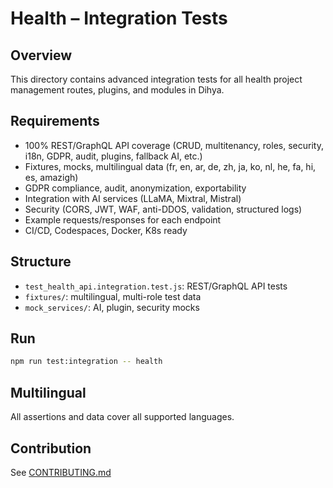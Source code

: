 # Health – Integration Tests

## Overview
This directory contains advanced integration tests for all health project management routes, plugins, and modules in Dihya.

## Requirements
- 100% REST/GraphQL API coverage (CRUD, multitenancy, roles, security, i18n, GDPR, audit, plugins, fallback AI, etc.)
- Fixtures, mocks, multilingual data (fr, en, ar, de, zh, ja, ko, nl, he, fa, hi, es, amazigh)
- GDPR compliance, audit, anonymization, exportability
- Integration with AI services (LLaMA, Mixtral, Mistral)
- Security (CORS, JWT, WAF, anti-DDOS, validation, structured logs)
- Example requests/responses for each endpoint
- CI/CD, Codespaces, Docker, K8s ready

## Structure
- `test_health_api.integration.test.js`: REST/GraphQL API tests
- `fixtures/`: multilingual, multi-role test data
- `mock_services/`: AI, plugin, security mocks

## Run
```bash
npm run test:integration -- health
```

## Multilingual
All assertions and data cover all supported languages.

## Contribution
See [CONTRIBUTING.md](../../../CONTRIBUTING.md)
